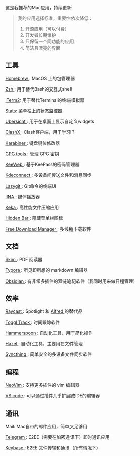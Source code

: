 
这是我推荐的Mac应用，持续更新
<!--more-->

> 我的应用选择标准，重要性依次降低：
>
> 1. 开源应用（可以付费）
> 2. 开发者长期维护
> 3. 只保留一个同功能的应用
> 4. 简洁且漂亮的界面


## 工具

[ Homebrew ](https://brew.sh): MacOS 上的包管理器

[ Zsh ](https://www.zsh.org): 用于替代Bash的交互式shell

[iTerm2](https://iterm2.com): 用于替代Terminal的终端模拟器

[Stats](https://github.com/exelban/stats): 菜单栏上的状态监控器

[ Ubersicht ](tracesof.net/uebersicht/): 用于在桌面上显示自定义widgets

[ ClashX ](https://github.com/yichengchen/clashX): Clash客户端，用于学习？

[ Karabiner ](https://karabiner-elements.pqrs.org): 键盘键位修改器

[ GPG tools ](https://gpgtools.org): 管理 GPG 密钥

[ KeeWeb ](https://keeweb.info): 基于KeePass的密码管理器

[ Kdeconnect ](https://kdeconnect.kde.org): 多设备间传送文件和消息同步

[ Lazygit ](https://github.com/jesseduffield/lazygit): Git命令的终端UI

[ IINA ](https://iina.io): 媒体播放器

[ Keka ](https://www.keka.io/en/): 高性能文件压缩应用

[ Hidden Bar ](https://github.com/dwarvesf/hidden/): 隐藏菜单栏图标


[ Free Download Manager ](https://www.freedownloadmanager.org): 多线程下载软件

## 文档

[ Skim ](https://skim-app.sourceforge.io): PDF 阅读器

[ Typora ](https://typora.io): 所见即所想的 markdown 编辑器

[ Obsidian ](https://obsidian.md): 有非常多插件的双链笔记软件（我同时用来做日程管理）

## 效率

[ Raycast ](https://www.raycast.com): Spotlight 和 [ Alfred ](https://www.alfredapp.com) 的替代品

[ Toggl Track ](https://toggl.com): 时间跟踪软件

[ Hammerspoon ](https://www.hammerspoon.org): 自动化工具，用于简化操作

[ Hazel ](https://www.noodlesoft.com): 自动化工具，主要用在文件管理

[ Syncthing ](https://syncthing.net):  简单安全的多设备文件同步软件

## 编程

[ NeoVim ](https://neovim.io): 支持更多插件的 vim 编辑器

[ VS code ](https://code.visualstudio.com): 可以通过插件几乎扩展成IDE的编辑器




## 通讯

Mail: Mac自带的邮件应用，简单又足够用

[ Telegram ](https://telegram.org): E2EE（需要在加密通讯下）即时通讯应用

[ Keybase ](https://keybase.io): E2EE 文件传输和通讯（所有情况下）
